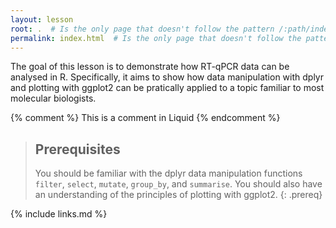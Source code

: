 ```yaml
---
layout: lesson
root: .  # Is the only page that doesn't follow the pattern /:path/index.html
permalink: index.html  # Is the only page that doesn't follow the pattern /:path/index.html
---
```


The goal of this lesson is to demonstrate how RT-qPCR data can be analysed in R. Specifically, it aims to show how data manipulation with dplyr and plotting with ggplot2 can be pratically applied to a topic familiar to most molecular biologists. 

<!-- this is an html comment -->

{% comment %} This is a comment in Liquid {% endcomment %}

> ## Prerequisites
>
> You should be familiar with the dplyr data manipulation functions `filter`, `select`, `mutate`, `group_by`, and `summarise`. You should also have an understanding of the principles of plotting with ggplot2.
{: .prereq}

{% include links.md %}
